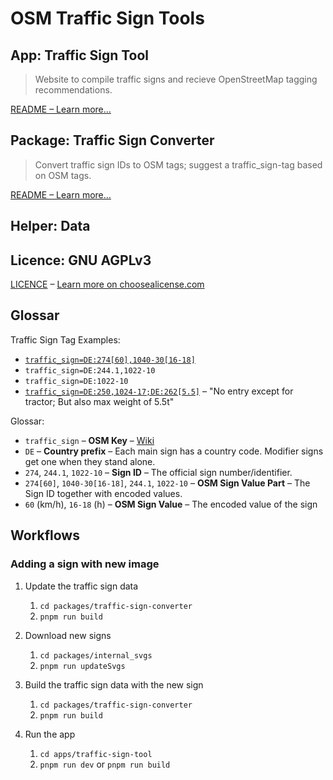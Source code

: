 # OSM Traffic Sign Tools

## App: Traffic Sign Tool

> Website to compile traffic signs and recieve OpenStreetMap tagging recommendations.

[README – Learn more…](./apps/traffic-sign-tool/README.md)

## Package: Traffic Sign Converter

> Convert traffic sign IDs to OSM tags; suggest a traffic_sign-tag based on OSM tags.

[README – Learn more…](./packages/traffic-sign-converter/README.md)

## Helper: Data

## Licence: GNU AGPLv3

[LICENCE](./LICENSE) – [Learn more on choosealicense.com](https://choosealicense.com/licenses/agpl-3.0/)

## Glossar

Traffic Sign Tag Examples:

- [`traffic_sign=DE:274[60],1040-30[16-18]`](https://trafficsigns.osm-verkehrswende.org/?signs=DE:274[60],DE:1040-30[16-18])
- `traffic_sign=DE:244.1,1022-10`
- `traffic_sign=DE:1022-10`
- [`traffic_sign=DE:250,1024-17;DE:262[5.5]`](https://trafficsigns.osm-verkehrswende.org/?signs=DE:250,DE:1024-17,DE:262[5.5]) – "No entry except for tractor; But also max weight of 5.5t"

Glossar:

- `traffic_sign` – **OSM Key** – [Wiki](https://wiki.openstreetmap.org/wiki/Key:traffic_sign)
- `DE` – **Country prefix** – Each main sign has a country code. Modifier signs get one when they stand alone.
- `274`, `244.1`, `1022-10` – **Sign ID** – The official sign number/identifier.
- `274[60]`, `1040-30[16-18]`, `244.1`, `1022-10` – **OSM Sign Value Part** – The Sign ID together with encoded values.
- `60` (km/h), `16-18` (h) – **OSM Sign Value** – The encoded value of the sign

## Workflows

### Adding a sign with new image

1. Update the traffic sign data

   1. `cd packages/traffic-sign-converter`
   2. `pnpm run build`

1. Download new signs

   1. `cd packages/internal_svgs`
   2. `pnpm run updateSvgs`

1. Build the traffic sign data with the new sign

   1. `cd packages/traffic-sign-converter`
   2. `pnpm run build`

1. Run the app
   1. `cd apps/traffic-sign-tool`
   2. `pnpm run dev` or `pnpm run build`
